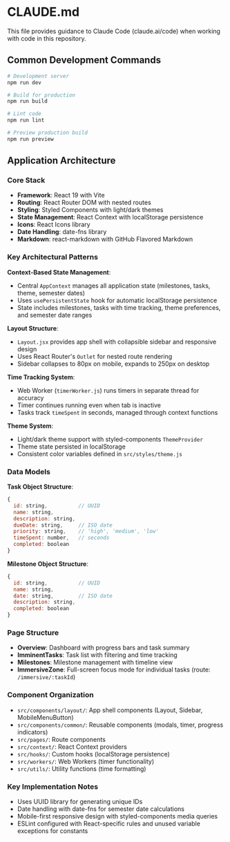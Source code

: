 # CLAUDE.md

This file provides guidance to Claude Code (claude.ai/code) when working with code in this repository.

## Common Development Commands

```bash
# Development server
npm run dev

# Build for production
npm run build

# Lint code
npm run lint

# Preview production build
npm run preview
```

## Application Architecture

### Core Stack
- **Framework**: React 19 with Vite
- **Routing**: React Router DOM with nested routes
- **Styling**: Styled Components with light/dark themes
- **State Management**: React Context with localStorage persistence
- **Icons**: React Icons library
- **Date Handling**: date-fns library
- **Markdown**: react-markdown with GitHub Flavored Markdown

### Key Architectural Patterns

**Context-Based State Management**:
- Central `AppContext` manages all application state (milestones, tasks, theme, semester dates)
- Uses `usePersistentState` hook for automatic localStorage persistence
- State includes milestones, tasks with time tracking, theme preferences, and semester date ranges

**Layout Structure**:
- `Layout.jsx` provides app shell with collapsible sidebar and responsive design
- Uses React Router's `Outlet` for nested route rendering
- Sidebar collapses to 80px on mobile, expands to 250px on desktop

**Time Tracking System**:
- Web Worker (`timerWorker.js`) runs timers in separate thread for accuracy
- Timer continues running even when tab is inactive
- Tasks track `timeSpent` in seconds, managed through context functions

**Theme System**:
- Light/dark theme support with styled-components `ThemeProvider`
- Theme state persisted in localStorage
- Consistent color variables defined in `src/styles/theme.js`

### Data Models

**Task Object Structure**:
```javascript
{
  id: string,          // UUID
  name: string,
  description: string,
  dueDate: string,     // ISO date
  priority: string,    // 'high', 'medium', 'low'
  timeSpent: number,   // seconds
  completed: boolean
}
```

**Milestone Object Structure**:
```javascript
{
  id: string,          // UUID
  name: string,
  date: string,        // ISO date
  description: string,
  completed: boolean
}
```

### Page Structure
- **Overview**: Dashboard with progress bars and task summary
- **ImminentTasks**: Task list with filtering and time tracking
- **Milestones**: Milestone management with timeline view
- **ImmersiveZone**: Full-screen focus mode for individual tasks (route: `/immersive/:taskId`)

### Component Organization
- `src/components/layout/`: App shell components (Layout, Sidebar, MobileMenuButton)
- `src/components/common/`: Reusable components (modals, timer, progress indicators)
- `src/pages/`: Route components
- `src/context/`: React Context providers
- `src/hooks/`: Custom hooks (localStorage persistence)
- `src/workers/`: Web Workers (timer functionality)
- `src/utils/`: Utility functions (time formatting)

### Key Implementation Notes
- Uses UUID library for generating unique IDs
- Date handling with date-fns for semester date calculations
- Mobile-first responsive design with styled-components media queries
- ESLint configured with React-specific rules and unused variable exceptions for constants